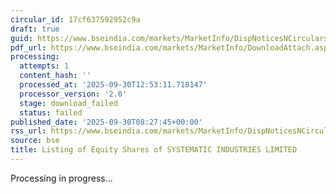 ```yaml
---
circular_id: 17cf637592952c9a
draft: true
guid: https://www.bseindia.com/markets/MarketInfo/DispNoticesNCirculars.aspx?Noticeid={C70CAB54-0CB3-4D2E-9943-6E7F2B9406AE}&noticeno=20250930-10&dt=09/30/2025&icount=10&totcount=55&flag=0
pdf_url: https://www.bseindia.com/markets/MarketInfo/DownloadAttach.aspx?id=20250930-10&attachedId=
processing:
  attempts: 1
  content_hash: ''
  processed_at: '2025-09-30T12:53:11.718147'
  processor_version: '2.0'
  stage: download_failed
  status: failed
published_date: '2025-09-30T08:27:45+00:00'
rss_url: https://www.bseindia.com/markets/MarketInfo/DispNoticesNCirculars.aspx?Noticeid={C70CAB54-0CB3-4D2E-9943-6E7F2B9406AE}&noticeno=20250930-10&dt=09/30/2025&icount=10&totcount=55&flag=0
source: bse
title: Listing of Equity Shares of SYSTEMATIC INDUSTRIES LIMITED
---
```


Processing in progress...